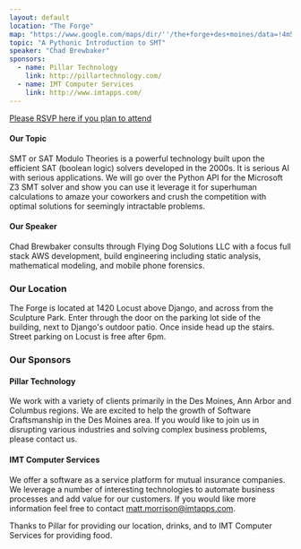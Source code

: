 ```yaml
---
layout: default
location: "The Forge"
map: "https://www.google.com/maps/dir/''/the+forge+des+moines/data=!4m5!4m4!1m0!1m2!1m1!1s0x87ee991d8dca415f:0x84112296254b6c27?sa=X&ved=0ahUKEwjZyL6P2MrRAhVk7IMKHbjFA6wQ9RcIeDAL"
topic: "A Pythonic Introduction to SMT"
speaker: "Chad Brewbaker"
sponsors:
  - name: Pillar Technology
    link: http://pillartechnology.com/
  - name: IMT Computer Services
    link: http://www.imtapps.com/
---
```


[Please RSVP here if you plan to attend](https://www.eventbrite.com/e/pyowa-october-meeting-tickets-50624930530)



#### Our Topic

SMT or SAT Modulo Theories is a powerful technology built upon the efficient SAT (boolean logic) solvers developed in the 2000s. It is serious AI with serious applications. We will go over the Python API for the Microsoft Z3 SMT solver and show you can use it leverage it for superhuman calculations to amaze your coworkers and crush the competition with optimal solutions for seemingly intractable problems.

#### Our Speaker

Chad Brewbaker consults through Flying Dog Solutions LLC with a focus full stack AWS development, build engineering including static analysis, mathematical modeling, and mobile phone forensics.

### Our Location

The Forge is located at 1420 Locust above Django, and across from the Sculpture Park. Enter through the door on the parking lot side of the building, next to Django's outdoor patio. Once inside head up the stairs. Street parking on Locust is free after 6pm.


### Our Sponsors


#### Pillar Technology

We work with a variety of clients primarily in the Des Moines, Ann Arbor and Columbus regions. We are excited to help the growth of Software Craftsmanship in the Des Moines area. If you would like to join us in disrupting various industries and solving complex business problems, please contact us.

#### IMT Computer Services

We offer a software as a service platform for mutual insurance companies. We leverage a number of interesting technologies to automate business processes and add value for our customers. If you would like more information feel free to contact matt.morrison@imtapps.com.

Thanks to Pillar for providing our location, drinks, and to IMT Computer Services for providing food.

